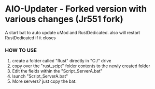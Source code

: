 # AIO-Updater - Forked version with various changes (Jr551 fork)

A start bat to auto update uMod and RustDedicated. also will restart RustDedicated if it closes

### HOW TO USE

1. create a folder called "Rust" directly in "C:/" drive
2. copy over the "rust_scipt" folder contents to the newly created folder
3. Edit the fields within the "Script_ServerA.bat"
4. launch "Script_ServerA.bat"
5. More servers? just copy the bat.

